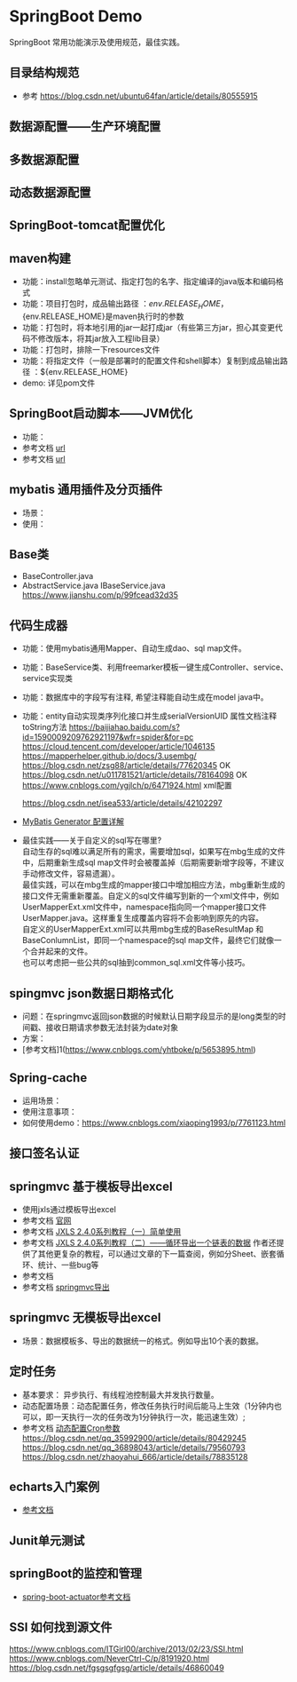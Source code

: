 # SpringBoot Demo
SpringBoot 常用功能演示及使用规范，最佳实践。

## 目录结构规范
* 参考  https://blog.csdn.net/ubuntu64fan/article/details/80555915

## 数据源配置——生产环境配置

## 多数据源配置

## 动态数据源配置

## SpringBoot-tomcat配置优化

## maven构建
* 功能：install忽略单元测试、指定打包的名字、指定编译的java版本和编码格式
* 功能：项目打包时，成品输出路径 ：${env.RELEASE_HOME}，${env.RELEASE_HOME}是maven执行时的参数
* 功能：打包时，将本地引用的jar一起打成jar（有些第三方jar，担心其变更代码不修改版本，将其jar放入工程lib目录）
* 功能：打包时，排除一下resources文件
* 功能：将指定文件（一般是部署时的配置文件和shell脚本）复制到成品输出路径 ：${env.RELEASE_HOME}
* demo: 详见pom文件

## SpringBoot启动脚本——JVM优化
* 功能：
* 参考文档 [url](https://blog.csdn.net/vakinge/article/details/78706679)
* 参考文档 [url](https://github.com/junbaor/shell_script/blob/master/spring-boot.sh)

## mybatis 通用插件及分页插件

* 场景：
* 使用：

## Base类
* BaseController.java
* AbstractService.java IBaseService.java
    https://www.jianshu.com/p/99fcead32d35

## 代码生成器
* 功能：使用mybatis通用Mapper、自动生成dao、sql map文件。
* 功能：BaseService类、利用freemarker模板一键生成Controller、service、service实现类
* 功能：数据库中的字段写有注释, 希望注释能自动生成在model java中。
* 功能：entity自动实现类序列化接口并生成serialVersionUID
    属性文档注释
  toString方法
    https://baijiahao.baidu.com/s?id=1590009209762921197&wfr=spider&for=pc
    https://cloud.tencent.com/developer/article/1046135
    https://mapperhelper.github.io/docs/3.usembg/
    https://blog.csdn.net/zsg88/article/details/77620345 OK
    https://blog.csdn.net/u011781521/article/details/78164098 OK
    https://www.cnblogs.com/ygjlch/p/6471924.html xml配置
    
    https://blog.csdn.net/isea533/article/details/42102297
* [MyBatis Generator 配置详解](https://blog.csdn.net/zsq520520/article/details/50952830)
* 最佳实践——关于自定义的sql写在哪里? <br/>
    自动生存的sql难以满足所有的需求，需要增加sql，如果写在mbg生成的文件中，后期重新生成sql map文件时会被覆盖掉（后期需要新增字段等，不建议手动修改文件，容易遗漏）。<br/>
    最佳实践，可以在mbg生成的mapper接口中增加相应方法，mbg重新生成的接口文件无需重新覆盖。自定义的sql文件编写到新的一个xml文件中，例如UserMapperExt.xml文件中，namespace指向同一个mapper接口文件UserMapper.java。这样重复生成覆盖内容将不会影响到原先的内容。<br/>
  自定义的UserMapperExt.xml可以共用mbg生成的BaseResultMap 和BaseConlumnList，即同一个namespace的sql map文件，最终它们就像一个合并起来的文件。<br/>
  也可以考虑把一些公共的sql抽到common_sql.xml文件等小技巧。
    
## spingmvc json数据日期格式化
* 问题：在springmvc返回json数据的时候默认日期字段显示的是long类型的时间戳、接收日期请求参数无法封装为date对象<br>
* 方案：<br>
* [参考文档]1(https://www.cnblogs.com/yhtboke/p/5653895.html)

## Spring-cache
* 运用场景：
* 使用注意事项：
* 如何使用demo：https://www.cnblogs.com/xiaoping1993/p/7761123.html


## 接口签名认证

## springmvc 基于模板导出excel
* 使用jxls通过模板导出excel
* 参考文档 [官网](http://jxls.sourceforge.net/reference/excel_markup.html)
* 参考文档 [JXLS 2.4.0系列教程（一）简单使用](https://www.cnblogs.com/foxlee1024/p/7616987.html)
* 参考文档 [JXLS 2.4.0系列教程（二）——循环导出一个链表的数据](http://www.cnblogs.com/foxlee1024/p/7617120.html)
作者还提供了其他更复杂的教程，可以通过文章的下一篇查阅，例如分Sheet、嵌套循环、统计、一些bug等
* 参考文档 [](https://blog.csdn.net/sinat_15769727/article/details/78898894)
* 参考文档 [springmvc导出](https://blog.csdn.net/zjl103/article/details/49666101)
## springmvc 无模板导出excel
* 场景：数据模板多、导出的数据统一的格式。例如导出10个表的数据。

## 定时任务
* 基本要求： 异步执行、有线程池控制最大并发执行数量。
* 动态配置场景：动态配置任务，修改任务执行时间后能马上生效（1分钟内也可以，即一天执行一次的任务改为1分钟执行一次，能迅速生效）;
* 参考文档 [动态配置Cron参数](https://blog.csdn.net/zhiweixlw/article/details/78563112)
https://blog.csdn.net/qq_35992900/article/details/80429245
https://blog.csdn.net/qq_36898043/article/details/79560793
https://blog.csdn.net/zhaoyahui_666/article/details/78835128

## echarts入门案例

* [参考文档](https://blog.csdn.net/qq_35641192/article/details/80616099)

##  Junit单元测试

## springBoot的监控和管理
* [spring-boot-actuator参考文档](https://blog.csdn.net/l_sail/article/details/70495601)

## SSI 如何找到源文件
https://www.cnblogs.com/ITGirl00/archive/2013/02/23/SSI.html
https://www.cnblogs.com/NeverCtrl-C/p/8191920.html
https://blog.csdn.net/fgsgsgfgsg/article/details/46860049
